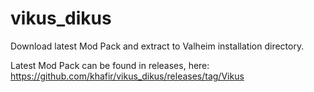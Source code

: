 # vikus_dikus

Download latest Mod Pack and extract to Valheim installation directory.

Latest Mod Pack can be found in releases, here: https://github.com/khafir/vikus_dikus/releases/tag/Vikus
